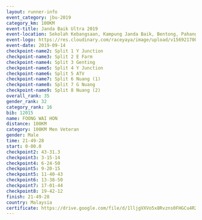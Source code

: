 ```yaml
---
layout: runner-info 
event_category: jbu-2019 
category_km: 100KM 
event-title: Janda Baik Ultra 2019  
event-location: Sekolah Kebangsaan, Kampung Janda Baik, Bentong, Pahang, Malaysia 
event-logo: https://res.cloudinary.com/raceyaya/image/upload/v1569217009/logo/janda-baik_vch1pc.jpg 
event-date: 2019-09-14 
checkpoint-name2: Split 1 Y Junction 
checkpoint-name3: Split 2 E Farm 
checkpoint-name4: Split 3 Genting 
checkpoint-name5: Split 4 Y Junction 
checkpoint-name6: Split 5 ATV 
checkpoint-name7: Split 6 Nuang (1) 
checkpoint-name8: Split 7 G Nuang 
checkpoint-name9: Split 8 Nuang (2) 
overall_rank: 35
gender_rank: 32
category_rank: 16
bib: 12015
name: FOONG WAI HON
distance: 100KM
category: 100KM Men Veteran
gender: Male
time: 21-49-28
start: 0-00.0
checkpoint2: 43-31.3
checkpoint3: 3-15-14
checkpoint4: 6-24-50
checkpoint5: 9-20-15
checkpoint5: 11-40-43
checkpoint6: 13-38-50
checkpoint7: 17-01-44
checkpoint8: 19-42-12
finish: 21-49-28
country: Malaysia
certificate: https://drive.google.com/file/d/1lljgVXVo5x8Rvzns0FHGCu4R2BdnMMZF/view?usp=sharing
---
```

